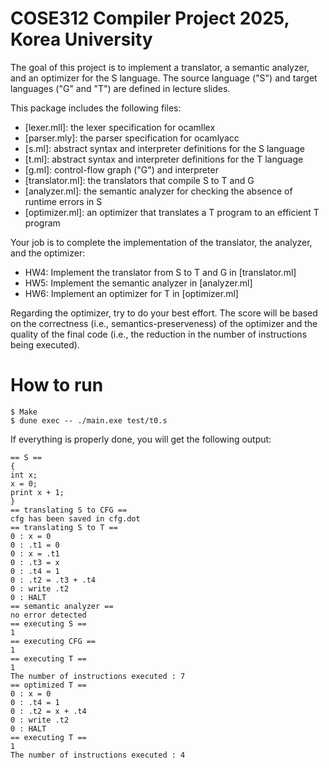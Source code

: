# COSE312 Compiler Project 2025, Korea University

The goal of this project is to implement a translator, a semantic analyzer, and an optimizer for the S language.
The source language ("S") and target languages ("G" and "T") are defined in lecture slides.

This package includes the following files:
- [lexer.mll]: the lexer specification for ocamllex
- [parser.mly]: the parser specification for ocamlyacc
- [s.ml]: abstract syntax and interpreter definitions for the S language
- [t.ml]: abstract syntax and interpreter definitions for the T language
- [g.ml]: control-flow graph ("G") and interpreter 
- [translator.ml]: the translators that compile S to T and G
- [analyzer.ml]: the semantic analyzer for checking the absence of runtime errors in S 
- [optimizer.ml]: an optimizer that translates a T program to an efficient T program

Your job is to complete the implementation of the translator, the analyzer, and the optimizer:
- HW4: Implement the translator from S to T and G in [translator.ml]
- HW5: Implement the semantic analyzer in [analyzer.ml]
- HW6: Implement an optimizer for T in [optimizer.ml]

Regarding the optimizer, try to do your best effort. The score will be based on the
correctness (i.e., semantics-preserveness) of the optimizer and the quality of the
final code (i.e., the reduction in the number of instructions being executed).

# How to run
```
$ Make
$ dune exec -- ./main.exe test/t0.s
```

If everything is properly done, you will get the following output:
```
== S ==                             
{
int x;
x = 0;
print x + 1;
}
== translating S to CFG ==
cfg has been saved in cfg.dot
== translating S to T ==
0 : x = 0
0 : .t1 = 0
0 : x = .t1
0 : .t3 = x
0 : .t4 = 1
0 : .t2 = .t3 + .t4
0 : write .t2
0 : HALT
== semantic analyzer ==
no error detected
== executing S ==
1
== executing CFG ==
1
== executing T ==
1
The number of instructions executed : 7
== optimized T ==
0 : x = 0
0 : .t4 = 1
0 : .t2 = x + .t4
0 : write .t2
0 : HALT
== executing T ==
1
The number of instructions executed : 4
```
